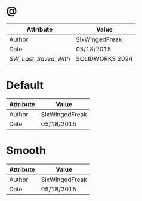 # @
| Attribute | Value |
| ---  | ---     |
| Author | SixWingedFreak |
| Date | 05/18/2015 |
| _SW_Last_Saved_With_ | SOLIDWORKS 2024 |
# Default
| Attribute | Value |
| ---  | ---     |
| Author | SixWingedFreak |
| Date | 05/18/2015 |
# Smooth
| Attribute | Value |
| ---  | ---     |
| Author | SixWingedFreak |
| Date | 05/18/2015 |
